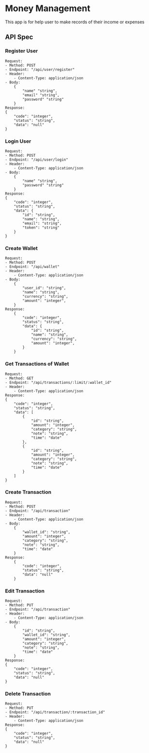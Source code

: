 # Money Management
This app is for help user to make records of their income or expenses
## API Spec

### Register User
	Request:
	- Method: POST
	- Endpoint: "/api/user/register"
	- Header:
		- Content-Type: application/json
	- Body:
		{
			"name" "string",
			"email" "string",
			"password" "string"
		}
	Response:
	{
		"code": "integer",
		"status": "string",
		"data": "null"
	}

### Login User
	Request:
	- Method: POST
	- Endpoint: "/api/user/login"
	- Header:
		- Content-Type: application/json
	- Body:
		{
			"name" "string",
			"password" "string"
		}
	Response:
	{
		"code": "integer",
		"status": "string",
		"data": {
			"id": "string",
			"name": "string",
			"email": "string",
			"token": "string"
		}
	}

### Create Wallet
	Request:
	- Method: POST
	- Endpoint: "/api/wallet"
	- Header:
		- Content-Type: application/json
	- Body:
		{
			"user_id": "string",
			"name": "string",
			"currency": "string",
			"amount": "integer",
		}
	Response:
		{
			"code": "integer",
			"status": "string",
			"data": {
				"id": "string",
				"name": "string",
				"currency": "string",
				"amount": "integer",
			}
		}

### Get Transactions of Wallet
	Request:
	- Method: GET
	- Endpoint: "/api/transactions/:limit/:wallet_id"
	- Header:
		- Content-Type: application/json
	Response:
	{
		"code": "integer",
		"status": "string",
		"data": [
			{
				"id": "string",
				"amount": "integer",
				"category": "string",
				"note": "string",
				"time": "date"
			},
			{
				"id": "string",
				"amount": "integer",
				"category": "string",
				"note": "string",
				"time": "date"
			}
		]
	}

### Create Transaction
	Request:
	- Method: POST
	- Endpoint: "/api/transaction"
	- Header:
		- Content-Type: application/json
	- Body:
		{
			"wallet_id": "string",
			"amount": "integer",
			"category": "string",
			"note": "string",
			"time": "date"
		}
	Response:
		{
			"code": "integer",
			"status": "string",
			"data": "null"
		}

### Edit Transaction
	Request:
	- Method: PUT
	- Endpoint: "/api/transaction"
	- Header:
		- Content-Type: application/json
	- Body:
		{
			"id": "string",
			"wallet_id": "string",
			"amount": "integer",
			"category": "string",
			"note": "string",
			"time": "date"
		}
	Response:
	{
		"code": "integer",
		"status": "string",
		"data": "null"
	}

### Delete Transaction
	Request:
	- Method: PUT
	- Endpoint: "/api/transaction/:transaction_id"
	- Header:
		- Content-Type: application/json
	Response:
	{
		"code": "integer",
		"status": "string",
		"data": "null"
	}
